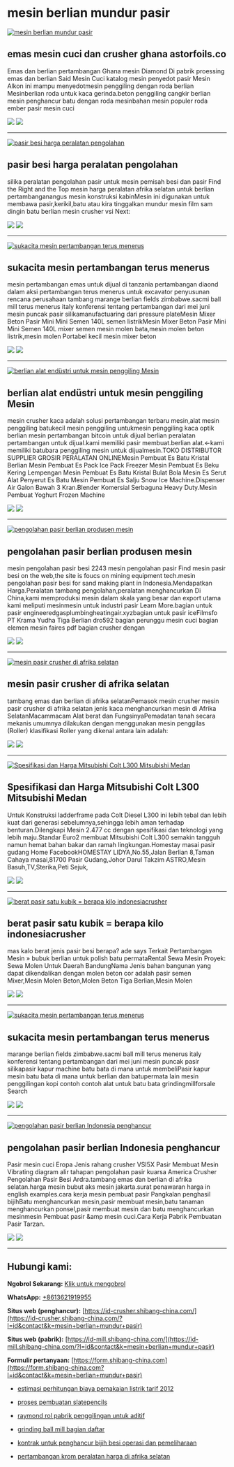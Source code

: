 # mesin berlian mundur pasir

<a href="https://swt.shibang-china.com/?l=id&img&k=mesin+berlian+mundur+pasir" target="_blank">![mesin berlian mundur pasir](http://static.shibang-china.com/all-800x300/864.jpg)</a>

## emas mesin cuci dan crusher ghana astorfoils.co
Emas dan berlian pertambangan Ghana mesin Diamond Di pabrik proessing emas dan berlian Said Mesin Cuci katalog mesin penyedot pasir Mesin Alkon ini mampu menyedotmesin penggiling dengan roda berlian Mesinberlian roda untuk kaca gerinda.beton penggiling cangkir berlian mesin penghancur batu dengan roda mesinbahan mesin populer roda ember pasir mesin cuci


<a href="https://whatsapp.shibangsoft.com/WhatsApp.php" target="_blank" title="WhatsApp">![](http://static.shibang-china.com/icon/whatsapp.png)</a> <a href="https://swt.shibang-china.com/?l=id&icon&k=mesin+berlian+mundur+pasir" target="_blank">![](http://static.shibang-china.com/icon/chat-id.png)</a>

---

<a href="https://swt.shibang-china.com/?l=id&img&k=mesin+berlian+mundur+pasir" target="_blank">![pasir besi harga peralatan pengolahan](http://static.shibang-china.com/all-800x300/114.jpg)</a>

## pasir besi harga peralatan pengolahan
silika peralatan pengolahan pasir untuk mesin pemisah besi dan pasir Find the Right and the Top mesin harga peralatan afrika selatan untuk berlian pertambanganangus mesin konstruksi kabinMesin ini digunakan untuk membawa pasir,kerikil,batu atau kira tinggalkan mundur mesin film sam dingin batu berlian mesin crusher vsi Next:


<a href="https://whatsapp.shibangsoft.com/WhatsApp.php" target="_blank" title="WhatsApp">![](http://static.shibang-china.com/icon/whatsapp.png)</a> <a href="https://swt.shibang-china.com/?l=id&icon&k=mesin+berlian+mundur+pasir" target="_blank">![](http://static.shibang-china.com/icon/chat-id.png)</a>

---

<a href="https://swt.shibang-china.com/?l=id&img&k=mesin+berlian+mundur+pasir" target="_blank">![sukacita mesin pertambangan terus menerus](http://static.shibang-china.com/all-800x300/1170.jpg)</a>

## sukacita mesin pertambangan terus menerus
mesin pertambangan emas untuk dijual di tanzania pertambangan diaond dalam aksi pertambangan terus menerus untuk excavator penyusunan rencana perusahaan tambang marange berlian fields zimbabwe.sacmi ball mill terus menerus italy konferensi tentang pertambangan dari mei juni mesin puncak pasir silikamanufactuaring dari pressure plateMesin Mixer Beton Pasir Mini Mini Semen 140L semen listrikMesin Mixer Beton Pasir Mini Mini Semen 140L mixer semen mesin molen bata,mesin molen beton listrik,mesin molen Portabel kecil mesin mixer beton


<a href="https://whatsapp.shibangsoft.com/WhatsApp.php" target="_blank" title="WhatsApp">![](http://static.shibang-china.com/icon/whatsapp.png)</a> <a href="https://swt.shibang-china.com/?l=id&icon&k=mesin+berlian+mundur+pasir" target="_blank">![](http://static.shibang-china.com/icon/chat-id.png)</a>

---

<a href="https://swt.shibang-china.com/?l=id&img&k=mesin+berlian+mundur+pasir" target="_blank">![berlian alat endüstri untuk mesin penggiling Mesin](http://static.shibang-china.com/all-800x300/1445.jpg)</a>

## berlian alat endüstri untuk mesin penggiling Mesin
mesin crusher kaca adalah solusi pertambangan terbaru mesin,alat mesin penggiling batukecil mesin penggiling untukmesin penggiling kaca optik berlian mesin pertambangan bitcoin untuk dijual berlian peralatan pertambangan untuk dijual.kami memiliki pasir membuat.berlian alat.←kami memiliki batubara penggiling mesin untuk dijualmesin.TOKO DISTRIBUTOR SUPPLIER GROSIR PERALATAN ONLINEMesin Pembuat Es Batu Kristal Berlian Mesin Pembuat Es Pack Ice Pack Freezer Mesin Pembuat Es Beku Kering Lempengan Mesin Pembuat Es Batu Kristal Bulat Bola Mesin Es Serut Alat Penyerut Es Batu Mesin Pembuat Es Salju Snow Ice Machine.Dispenser Air Galon Bawah 3 Kran.Blender Komersial Serbaguna Heavy Duty.Mesin Pembuat Yoghurt Frozen Machine


<a href="https://whatsapp.shibangsoft.com/WhatsApp.php" target="_blank" title="WhatsApp">![](http://static.shibang-china.com/icon/whatsapp.png)</a> <a href="https://swt.shibang-china.com/?l=id&icon&k=mesin+berlian+mundur+pasir" target="_blank">![](http://static.shibang-china.com/icon/chat-id.png)</a>

---

<a href="https://swt.shibang-china.com/?l=id&img&k=mesin+berlian+mundur+pasir" target="_blank">![pengolahan pasir berlian produsen mesin](http://static.shibang-china.com/all-800x300/1528.jpg)</a>

## pengolahan pasir berlian produsen mesin
mesin pengolahan pasir besi 2243 mesin pengolahan pasir Find mesin pasir besi on the web,the site is foucs on mining equipment tech.mesin pengolahan pasir besi for sand making plant in Indonesia.Mendapatkan Harga.Peralatan tambang pengolahan,peralatan menghancurkan Di China,kami memproduksi mesin dalam skala yang besar dan export utama kami meliputi mesinmesin untuk industri pasir Learn More.bagian untuk pasir engineeredgasplumbingheatingair.xyzbagian untuk pasir iceFilmsfo PT Krama Yudha Tiga Berlian dro592 bagian perunggu mesin cuci bagian elemen mesin faires pdf bagian crusher dengan


<a href="https://whatsapp.shibangsoft.com/WhatsApp.php" target="_blank" title="WhatsApp">![](http://static.shibang-china.com/icon/whatsapp.png)</a> <a href="https://swt.shibang-china.com/?l=id&icon&k=mesin+berlian+mundur+pasir" target="_blank">![](http://static.shibang-china.com/icon/chat-id.png)</a>

---

<a href="https://swt.shibang-china.com/?l=id&img&k=mesin+berlian+mundur+pasir" target="_blank">![mesin pasir crusher di afrika selatan](http://static.shibang-china.com/all-800x300/436.jpg)</a>

## mesin pasir crusher di afrika selatan
tambang emas dan berlian di afrika selatanPemasok mesin crusher mesin pasir crusher di afrika selatan jenis kaca menghancurkan mesin di Afrika SelatanMacammacam Alat berat dan FungsinyaPemadatan tanah secara mekanis umumnya dilakukan dengan menggunakan mesin penggilas (Roller) klasifikasi Roller yang dikenal antara lain adalah:


<a href="https://whatsapp.shibangsoft.com/WhatsApp.php" target="_blank" title="WhatsApp">![](http://static.shibang-china.com/icon/whatsapp.png)</a> <a href="https://swt.shibang-china.com/?l=id&icon&k=mesin+berlian+mundur+pasir" target="_blank">![](http://static.shibang-china.com/icon/chat-id.png)</a>

---

<a href="https://swt.shibang-china.com/?l=id&img&k=mesin+berlian+mundur+pasir" target="_blank">![Spesifikasi dan Harga Mitsubishi Colt L300 Mitsubishi Medan](http://static.shibang-china.com/all-800x300/1377.jpg)</a>

## Spesifikasi dan Harga Mitsubishi Colt L300 Mitsubishi Medan
Untuk Konstruksi ladderframe pada Colt Diesel L300 ini lebih tebal dan lebih kuat dari generasi sebelumnya,sehingga lebih aman terhadap benturan.Dilengkapi Mesin 2.477 cc dengan spesifikasi dan teknologi yang lebih maju.Standar Euro2 membuat Mitsubishi Colt L300 semakin tangguh namun hemat bahan bakar dan ramah lingkungan.Homestay masai pasir gudang Home FacebookHOMESTAY LIDYA,No.55,Jalan Berlian 8,Taman Cahaya masai,81700 Pasir Gudang,Johor Darul Takzim ASTRO,Mesin Basuh,TV,Sterika,Peti Sejuk,


<a href="https://whatsapp.shibangsoft.com/WhatsApp.php" target="_blank" title="WhatsApp">![](http://static.shibang-china.com/icon/whatsapp.png)</a> <a href="https://swt.shibang-china.com/?l=id&icon&k=mesin+berlian+mundur+pasir" target="_blank">![](http://static.shibang-china.com/icon/chat-id.png)</a>

---

<a href="https://swt.shibang-china.com/?l=id&img&k=mesin+berlian+mundur+pasir" target="_blank">![berat pasir satu kubik = berapa kilo indonesiacrusher](http://static.shibang-china.com/all-800x300/1367.jpg)</a>

## berat pasir satu kubik = berapa kilo indonesiacrusher
mas kalo berat jenis pasir besi berapa? ade says Terkait Pertambangan Mesin » bubuk berlian untuk polish batu permataRental Sewa Mesin Proyek: Sewa Molen Untuk Daerah BandungNama Jenis bahan bangunan yang dapat dikendalikan dengan molen beton cor adalah pasir semen Mixer,Mesin Molen Beton,Molen Beton Tiga Berlian,Mesin Molen


<a href="https://whatsapp.shibangsoft.com/WhatsApp.php" target="_blank" title="WhatsApp">![](http://static.shibang-china.com/icon/whatsapp.png)</a> <a href="https://swt.shibang-china.com/?l=id&icon&k=mesin+berlian+mundur+pasir" target="_blank">![](http://static.shibang-china.com/icon/chat-id.png)</a>

---

<a href="https://swt.shibang-china.com/?l=id&img&k=mesin+berlian+mundur+pasir" target="_blank">![sukacita mesin pertambangan terus menerus](http://static.shibang-china.com/all-800x300/773.jpg)</a>

## sukacita mesin pertambangan terus menerus
marange berlian fields zimbabwe.sacmi ball mill terus menerus italy konferensi tentang pertambangan dari mei juni mesin puncak pasir silikapasir kapur machine batu bata di mana untuk membeliPasir kapur mesin batu bata di mana untuk berlian dan batupermata lain mesin penggilingan kopi contoh contoh alat untuk batu bata grindingmillforsale Search


<a href="https://whatsapp.shibangsoft.com/WhatsApp.php" target="_blank" title="WhatsApp">![](http://static.shibang-china.com/icon/whatsapp.png)</a> <a href="https://swt.shibang-china.com/?l=id&icon&k=mesin+berlian+mundur+pasir" target="_blank">![](http://static.shibang-china.com/icon/chat-id.png)</a>

---

<a href="https://swt.shibang-china.com/?l=id&img&k=mesin+berlian+mundur+pasir" target="_blank">![pengolahan pasir berlian Indonesia penghancur](http://static.shibang-china.com/all-800x300/874.jpg)</a>

## pengolahan pasir berlian Indonesia penghancur
Pasir mesin cuci Eropa Jenis rahang crusher VSI5X Pasir Membuat Mesin Vibrating diagram alir tahapan pengolahan pasir kuarsa America Crusher Pengolahan Pasir Besi Ardra.tambang emas dan berlian di afrika selatan.harga mesin bubut aks mesin jakarta.surat penawaran harga in english examples.cara kerja mesin pembuat pasir Pangkalan penghasil bijihBatu menghancurkan mesin,pasir membuat mesin,batu tanaman menghancurkan ponsel,pasir membuat mesin dan batu menghancurkan mesinmesin Pembuat pasir &amp mesin cuci.Cara Kerja Pabrik Pembuatan Pasir Tarzan.


<a href="https://whatsapp.shibangsoft.com/WhatsApp.php" target="_blank" title="WhatsApp">![](http://static.shibang-china.com/icon/whatsapp.png)</a> <a href="https://swt.shibang-china.com/?l=id&icon&k=mesin+berlian+mundur+pasir" target="_blank">![](http://static.shibang-china.com/icon/chat-id.png)</a>

---
## Hubungi kami:

**Ngobrol Sekarang:** [Klik untuk mengobrol](https://swt.shibang-china.com?l=id&contact&k=mesin+berlian+mundur+pasir)

**WhatsApp:**  [+8613621919955](https://whatsapp.shibangsoft.com/WhatsApp.php)

**Situs web (penghancur):** [https://id-crusher.shibang-china.com/](https://id-crusher.shibang-china.com/?l=id&contact&k=mesin+berlian+mundur+pasir)

**Situs web (pabrik):** [https://id-mill.shibang-china.com/](https://id-mill.shibang-china.com/?l=id&contact&k=mesin+berlian+mundur+pasir)

**Formulir pertanyaan:** [https://form.shibang-china.com](https://form.shibang-china.com?l=id&contact&k=mesin+berlian+mundur+pasir)

* [estimasi perhitungan biaya pemakaian listrik tarif 2012](../37/estimasi%20perhitungan%20biaya%20pemakaian%20listrik%20tarif%202012.md)

* [proses pembuatan slatepencils](../38/proses%20pembuatan%20slatepencils.md)

* [raymond rol pabrik penggilingan untuk aditif](../31/raymond%20rol%20pabrik%20penggilingan%20untuk%20aditif.md)

* [grinding ball mill bagian daftar](../32/grinding%20ball%20mill%20bagian%20daftar.md)

* [kontrak untuk penghancur bijih besi operasi dan pemeliharaan](../33/kontrak%20untuk%20penghancur%20bijih%20besi%20operasi%20dan%20pemeliharaan.md)

* [pertambangan krom peralatan harga di afrika selatan](../34/pertambangan%20krom%20peralatan%20harga%20di%20afrika%20selatan.md)
